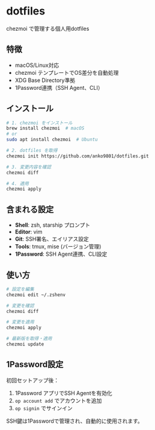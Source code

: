 # dotfiles

chezmoi で管理する個人用dotfiles

## 特徴

- macOS/Linux対応
- chezmoi テンプレートでOS差分を自動処理
- XDG Base Directory準拠
- 1Password連携（SSH Agent、CLI）

## インストール

```bash
# 1. chezmoi をインストール
brew install chezmoi  # macOS
# or
sudo apt install chezmoi  # Ubuntu

# 2. dotfiles を取得
chezmoi init https://github.com/anko9801/dotfiles.git

# 3. 変更内容を確認
chezmoi diff

# 4. 適用
chezmoi apply
```

## 含まれる設定

- **Shell**: zsh, starship プロンプト
- **Editor**: vim
- **Git**: SSH署名、エイリアス設定
- **Tools**: tmux, mise (バージョン管理)
- **1Password**: SSH Agent連携、CLI設定

## 使い方

```bash
# 設定を編集
chezmoi edit ~/.zshenv

# 変更を確認
chezmoi diff

# 変更を適用
chezmoi apply

# 最新版を取得・適用
chezmoi update
```

## 1Password設定

初回セットアップ後：

1. 1Password アプリでSSH Agentを有効化
2. `op account add` でアカウントを追加
3. `op signin` でサインイン

SSH鍵は1Passwordで管理され、自動的に使用されます。